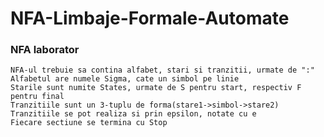 # NFA-Limbaje-Formale-Automate
### NFA laborator 
    NFA-ul trebuie sa contina alfabet, stari si tranzitii, urmate de ":"
    Alfabetul are numele Sigma, cate un simbol pe linie
    Starile sunt numite States, urmate de S pentru start, respectiv F pentru final
    Tranzitiile sunt un 3-tuplu de forma(stare1->simbol->stare2)
    Tranzitiile se pot realiza si prin epsilon, notate cu e
    Fiecare sectiune se termina cu Stop